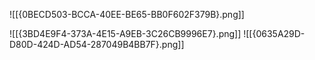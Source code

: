 
![[{0BECD503-BCCA-40EE-BE65-BB0F602F379B}.png]]

![[{3BD4E9F4-373A-4E15-A9EB-3C26CB9996E7}.png]]
![[{0635A29D-D80D-424D-AD54-287049B4BB7F}.png]]